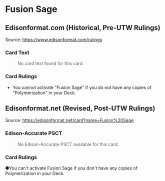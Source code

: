 # Fusion Sage

## Edisonformat.com (Historical, Pre-UTW Rulings)

Source: https://www.edisonformat.com/rulings

### Card Text

> No card text found for this card.

### Card Rulings

*   You cannot activate "Fusion Sage" if you do not have any copies of "Polymerization" in your Deck.

## Edisonformat.net (Revised, Post-UTW Rulings)

Source: https://edisonformat.net/card?name=Fusion%20Sage

### Edison-Accurate PSCT

> No Edison-Accurate PSCT available for this card.

### Card Rulings

●You can't activate Fusion Sage if you don't have any copies of Polymerization in your Deck.
            